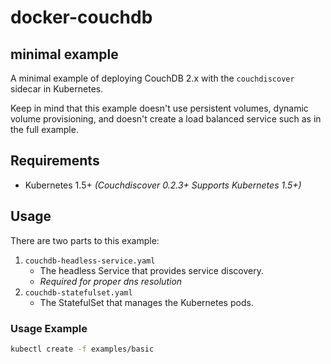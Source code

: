 # docker-couchdb
## minimal example
A minimal example of deploying CouchDB 2.x with the `couchdiscover` sidecar in Kubernetes.

Keep in mind that this example doesn't use persistent volumes, dynamic volume provisioning, and doesn't create a load balanced service such as in the full example.


## Requirements
* Kubernetes 1.5+ *(Couchdiscover 0.2.3+ Supports Kubernetes 1.5+)*


## Usage
There are two parts to this example:
1. `couchdb-headless-service.yaml`
    * The headless Service that provides service discovery.
    * *Required for proper dns resolution*
2. `couchdb-statefulset.yaml`
    * The StatefulSet that manages the Kubernetes pods.


### Usage Example
```bash
kubectl create -f examples/basic
```
